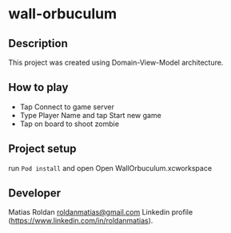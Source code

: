 # wall-orbuculum
## Description
This project was created using Domain-View-Model architecture.
## How to play
- Tap Connect to game server
- Type Player Name and tap Start new game
- Tap on board to shoot zombie
## Project setup
run `Pod install` and open Open WallOrbuculum.xcworkspace 
## Developer
Matias Roldan
roldanmatias@gmail.com
Linkedin profile (https://www.linkedin.com/in/roldanmatias).
